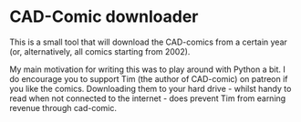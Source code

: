 CAD-Comic downloader
=====

This is a small tool that will download the CAD-comics from a certain year (or, alternatively, all comics starting from 2002).

My main motivation for writing this was to play around with Python a bit. I do encourage you to support Tim (the author of CAD-comic) on patreon if you like the comics. Downloading them to your hard drive - whilst handy to read when not connected to the internet - does prevent Tim from earning revenue through cad-comic.


